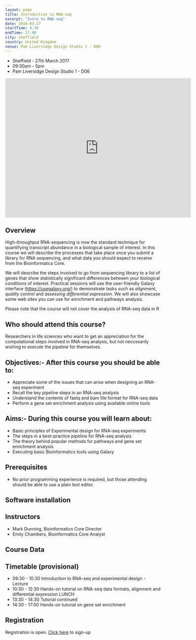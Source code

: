 ```yaml
---
layout: page
title: Introduction to RNA-seq
excerpt: "Intro to RNA-seq"
date: 2018-03-27
startTime: 9.30
endTime: 17.00
city: sheffield
country: United Kingdom
venue: Pam Liversidge Design Studio 1 - D06
---
```


- Sheffield - 27th March 2017
- 09:30am - 5pm
- Pam Liversidge Design Studio 1 - D06

<iframe src="https://www.google.com/maps/embed?pb=!1m14!1m8!1m3!1d9519.181464571486!2d-1.4777067!3d53.3827108!3m2!1i1024!2i768!4f13.1!3m3!1m2!1s0x0%3A0x60e5580cdf19b137!2sPam+Liversidge+Building!5e0!3m2!1sen!2suk!4v1510862811609" width="600" height="450" frameborder="0" style="border:0" allowfullscreen></iframe>

## Overview

High-throughput RNA-sequencing is now the standard technique for quantifying transcript abundance in a biological sample of interest. In this course we will describe the processes that take place once you submit a library for RNA sequencing, and what data you should expect to receive from the Bioinformatics Core.

We will describe the steps involved to go from sequencing library to a list of genes that show statistically significant differences between your biological conditions of interest. Practical sessions will use the user-friendly Galaxy interface (https://usegalaxy.org/) to demonstrate tasks such as *alignment*, *quality control* and *assessing differential expression*. We will also showcase some web sites you can use for enrichment and pathways analysis.

Please note that the course will not cover the analysis of RNA-seq data in R

## Who should attend this course?

Researchers in life sciences who want to get an appreciation for the computational steps involved in RNA-seq analysis, but not neccesarily wishing to execute the pipeline for themselves. 

## Objectives:- After this course you should be able to:

- Appreciate some of the issues that can arise when designing an RNA-seq experiment 
- Recall the key pipeline steps in an RNA-seq analysis
- Understand the contents of fastq and bam file format for RNA-seq data
- Perform a gene set enrichment analysis using available online tools

## Aims:- During this course you will learn about:

- Basic principles of Experimental design for RNA-seq experiments
- The steps in a best-practice pipeline for RNA-seq analysis
- The theory behind popular methods for pathways and gene set enrichment analysis
- Executing basic Bioinformatics tools using Galaxy


## Prerequisites

- No prior programming experience is required, but those attending should be able to use a plain text editor.

## Software installation



## Instructors

- Mark Dunning, Bioinformatics Core Director
- Emily Chambers, Bioinformatics Core Analyst

## Course Data

## Timetable (provisional)

- 09:30 - 10:30 Introduction to RNA-seq and experimental design - Lecture
- 10:30 - 12:30 Hands-on tutorial on RNA-seq data formats, alignment and differential expression
LUNCH
- 13:30 - 14:30 Tutorial continued
- 14:30 - 17:00 Hands-on tutorial on gene set enrichment 


## Registration 

Registration is open. [Click here](https://onlineshop.shef.ac.uk/conferences-events/faculty-of-medicine-dentistry-and-health/neuroscience/introduction-to-rnaseq) to sign-up

